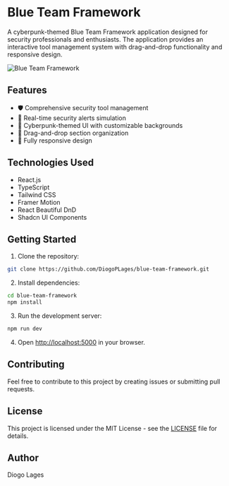 # Blue Team Framework

A cyberpunk-themed Blue Team Framework application designed for security professionals and enthusiasts. The application provides an interactive tool management system with drag-and-drop functionality and responsive design.

![Blue Team Framework](preview.png)

## Features

- 🛡️ Comprehensive security tool management
- 🎯 Real-time security alerts simulation
- 🎨 Cyberpunk-themed UI with customizable backgrounds
- 🔄 Drag-and-drop section organization
- 📱 Fully responsive design

## Technologies Used

- React.js
- TypeScript
- Tailwind CSS
- Framer Motion
- React Beautiful DnD
- Shadcn UI Components

## Getting Started

1. Clone the repository:
```bash
git clone https://github.com/DiogoPLages/blue-team-framework.git
```

2. Install dependencies:
```bash
cd blue-team-framework
npm install
```

3. Run the development server:
```bash
npm run dev
```

4. Open [http://localhost:5000](http://localhost:5000) in your browser.

## Contributing

Feel free to contribute to this project by creating issues or submitting pull requests.

## License

This project is licensed under the MIT License - see the [LICENSE](LICENSE) file for details.

## Author

Diogo Lages
